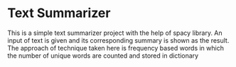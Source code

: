 # Text Summarizer
This is a simple text summarizer project with the help of spacy library. An input of text is given and its corresponding summary is shown as the result. 
The approach of technique taken here is frequency based words in which the number of unique words are counted and stored in dictionary
